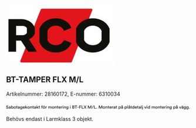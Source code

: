 ![](_page_0_Picture_0.jpeg)

## BT-TAMPER FLX M/L

Artikelnummer: 28160172, E-nummer: 6310034

![](_page_0_Picture_3.jpeg)

Behövs endast i Larmklass 3 objekt.